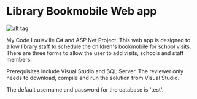 # Library Bookmobile Web app

![alt tag](http://www.lfpl.org/images/bookmobile-header.png)

My Code Louisville C# and ASP.Net Project. This web app is designed to allow library staff to schedule the children's bookmobile for school visits. There are three forms to allow the user to add visits, schools and staff members.

Prerequisites include Visual Studio and SQL Server. The reviewer only needs to download, compile and run the solution from Visual Studio. 

The default username and password for the database is 'test'.
